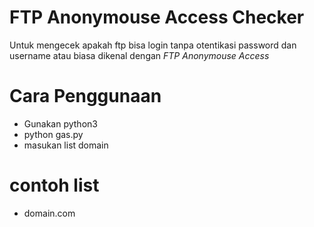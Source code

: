# FTP Anonymouse Access Checker

Untuk mengecek apakah ftp bisa login tanpa otentikasi password dan username atau biasa dikenal dengan _FTP Anonymouse Access_

# Cara Penggunaan

- Gunakan python3
- python gas.py
- masukan list domain 

# contoh list
- domain.com 


